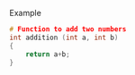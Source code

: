 Example

```c title="add_numbers.cpp" linenums="1" hl_lines="4"
# Function to add two numbers
int addition (int a, int b)
{
    return a+b;
}
```